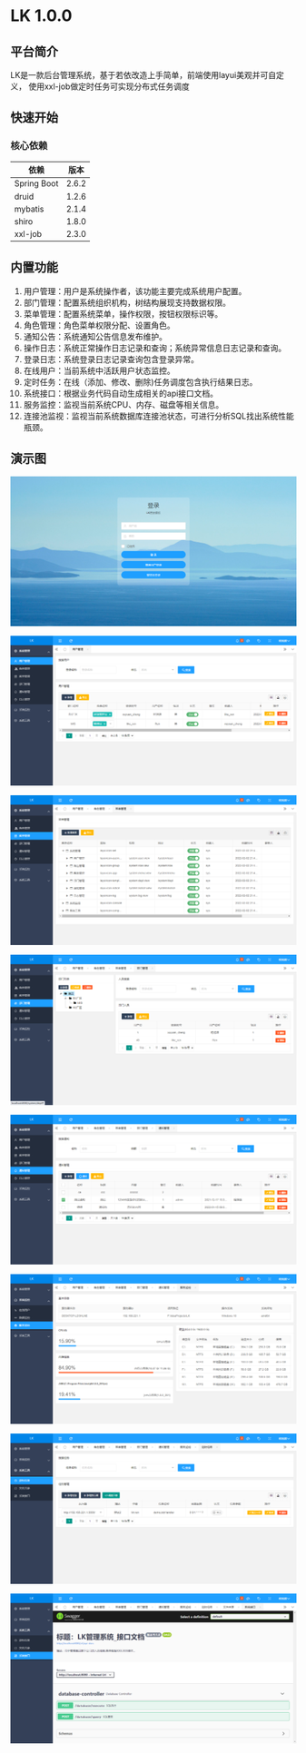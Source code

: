 # LK 1.0.0

## 平台简介

LK是一款后台管理系统，基于若依改造上手简单，前端使用layui美观并可自定义，
使用xxl-job做定时任务可实现分布式任务调度

## 快速开始

### 核心依赖

| 依赖                    | 版本    |
| ---------------------- |---------|
| Spring Boot            | 2.6.2   |
| druid                  | 1.2.6   |
| mybatis                | 2.1.4   |
| shiro                  | 1.8.0   |
| xxl-job                | 2.3.0   |


## 内置功能

1.  用户管理：用户是系统操作者，该功能主要完成系统用户配置。
2.  部门管理：配置系统组织机构，树结构展现支持数据权限。
4.  菜单管理：配置系统菜单，操作权限，按钮权限标识等。
5.  角色管理：角色菜单权限分配、设置角色。
6.  通知公告：系统通知公告信息发布维护。
7.  操作日志：系统正常操作日志记录和查询；系统异常信息日志记录和查询。
8. 登录日志：系统登录日志记录查询包含登录异常。
9. 在线用户：当前系统中活跃用户状态监控。
10. 定时任务：在线（添加、修改、删除)任务调度包含执行结果日志。
11. 系统接口：根据业务代码自动生成相关的api接口文档。
12. 服务监控：监视当前系统CPU、内存、磁盘等相关信息。
13. 连接池监视：监视当前系统数据库连接池状态，可进行分析SQL找出系统性能瓶颈。


## 演示图

![img.png](img/img_7.png)

![img.png](img/img.png)

![img_1.png](img/img_1.png)

![img_2.png](img/img_2.png)

![img_3.png](img/img_3.png)

![img_4.png](img/img_4.png)

![img_5.png](img/img_5.png)

![img_6.png](img/img_6.png)